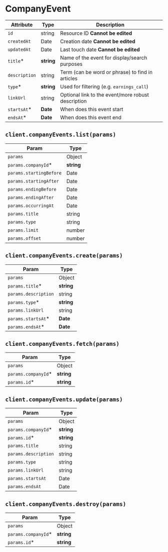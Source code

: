 # CompanyEvent

| Attribute | Type | Description |
| --------- | ---- | ----------- |
| `id`          | string     | Resource ID **Cannot be edited** |
| `createdAt`   | Date       | Creation date **Cannot be edited** |
| `updatedAt`   | Date       | Last touch date **Cannot be edited** |
| `title`*      | **string** | Name of the event for display/search purposes |
| `description` | string     | Term (can be word or phrase) to find in articles |
| `type`*       | **string** | Used for filtering (e.g. `earnings_call`) |
| `linkUrl`     | string     | Optional link to the event/more robust description |
| `startsAt`*   | **Date**   | When does this event start |
| `endsAt`*     | **Date**   | When does this event end |

## `client.companyEvents.list(params)`

| Param | Type |
|-------|------|
| `params`                | Object |
| `params.companyId`*     | **string** |
| `params.startingBefore` | Date |
| `params.startingAfter`  | Date |
| `params.endingBefore`   | Date |
| `params.endingAfter`    | Date |
| `params.occurringAt`    | Date |
| `params.title`          | string |
| `params.type`           | string |
| `params.limit`          | number |
| `params.offset`         | number |

## `client.companyEvents.create(params)`

| Param | Type |
|-------|------|
| `params`             | Object |
| `params.title`*      | **string** |
| `params.description` | string |
| `params.type`*       | **string** |
| `params.linkUrl`     | string |
| `params.startsAt`*   | **Date** |
| `params.endsAt`*     | **Date** |

## `client.companyEvents.fetch(params)`

| Param | Type |
|-------|------|
| `params`             | Object |
| `params.companyId`*  | **string** |
| `params.id`*         | **string** |

## `client.companyEvents.update(params)`

| Param | Type |
|-------|------|
| `params`             | Object |
| `params.companyId`*  | **string** |
| `params.id`*         | **string** |
| `params.title`       | string |
| `params.description` | string |
| `params.type`        | string |
| `params.linkUrl`     | string |
| `params.startsAt`    | Date |
| `params.endsAt`      | Date |

## `client.companyEvents.destroy(params)`

| Param | Type |
|-------|------|
| `params`             | Object |
| `params.companyId`*  | **string** |
| `params.id`*         | **string** |
